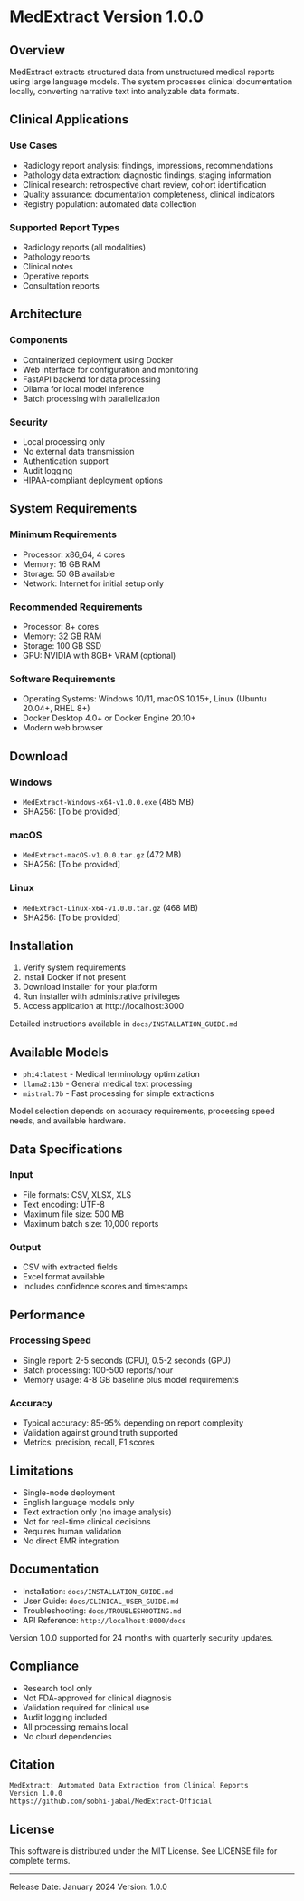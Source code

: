 # MedExtract Version 1.0.0

## Overview

MedExtract extracts structured data from unstructured medical reports using large language models. The system processes clinical documentation locally, converting narrative text into analyzable data formats.

## Clinical Applications

### Use Cases
- Radiology report analysis: findings, impressions, recommendations
- Pathology data extraction: diagnostic findings, staging information
- Clinical research: retrospective chart review, cohort identification
- Quality assurance: documentation completeness, clinical indicators
- Registry population: automated data collection

### Supported Report Types
- Radiology reports (all modalities)
- Pathology reports
- Clinical notes
- Operative reports
- Consultation reports

## Architecture

### Components
- Containerized deployment using Docker
- Web interface for configuration and monitoring
- FastAPI backend for data processing
- Ollama for local model inference
- Batch processing with parallelization

### Security
- Local processing only
- No external data transmission
- Authentication support
- Audit logging
- HIPAA-compliant deployment options

## System Requirements

### Minimum Requirements
- Processor: x86_64, 4 cores
- Memory: 16 GB RAM
- Storage: 50 GB available
- Network: Internet for initial setup only

### Recommended Requirements
- Processor: 8+ cores
- Memory: 32 GB RAM
- Storage: 100 GB SSD
- GPU: NVIDIA with 8GB+ VRAM (optional)

### Software Requirements
- Operating Systems: Windows 10/11, macOS 10.15+, Linux (Ubuntu 20.04+, RHEL 8+)
- Docker Desktop 4.0+ or Docker Engine 20.10+
- Modern web browser

## Download

### Windows
- `MedExtract-Windows-x64-v1.0.0.exe` (485 MB)
- SHA256: [To be provided]

### macOS
- `MedExtract-macOS-v1.0.0.tar.gz` (472 MB)
- SHA256: [To be provided]

### Linux
- `MedExtract-Linux-x64-v1.0.0.tar.gz` (468 MB)
- SHA256: [To be provided]

## Installation

1. Verify system requirements
2. Install Docker if not present
3. Download installer for your platform
4. Run installer with administrative privileges
5. Access application at http://localhost:3000

Detailed instructions available in `docs/INSTALLATION_GUIDE.md`

## Available Models

- `phi4:latest` - Medical terminology optimization
- `llama2:13b` - General medical text processing
- `mistral:7b` - Fast processing for simple extractions

Model selection depends on accuracy requirements, processing speed needs, and available hardware.

## Data Specifications

### Input
- File formats: CSV, XLSX, XLS
- Text encoding: UTF-8
- Maximum file size: 500 MB
- Maximum batch size: 10,000 reports

### Output
- CSV with extracted fields
- Excel format available
- Includes confidence scores and timestamps

## Performance

### Processing Speed
- Single report: 2-5 seconds (CPU), 0.5-2 seconds (GPU)
- Batch processing: 100-500 reports/hour
- Memory usage: 4-8 GB baseline plus model requirements

### Accuracy
- Typical accuracy: 85-95% depending on report complexity
- Validation against ground truth supported
- Metrics: precision, recall, F1 scores

## Limitations

- Single-node deployment
- English language models only
- Text extraction only (no image analysis)
- Not for real-time clinical decisions
- Requires human validation
- No direct EMR integration

## Documentation

- Installation: `docs/INSTALLATION_GUIDE.md`
- User Guide: `docs/CLINICAL_USER_GUIDE.md`
- Troubleshooting: `docs/TROUBLESHOOTING.md`
- API Reference: `http://localhost:8000/docs`

Version 1.0.0 supported for 24 months with quarterly security updates.

## Compliance

- Research tool only
- Not FDA-approved for clinical diagnosis
- Validation required for clinical use
- Audit logging included
- All processing remains local
- No cloud dependencies

## Citation

```
MedExtract: Automated Data Extraction from Clinical Reports
Version 1.0.0
https://github.com/sobhi-jabal/MedExtract-Official
```

## License

This software is distributed under the MIT License. See LICENSE file for complete terms.

---

Release Date: January 2024
Version: 1.0.0